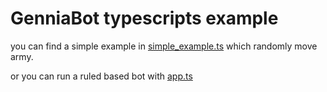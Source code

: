 # GenniaBot typescripts example

you can find a simple example in [simple_example.ts](./simple_example.ts) which randomly move army.

or you can run a ruled based bot with [app.ts](./app.ts)
